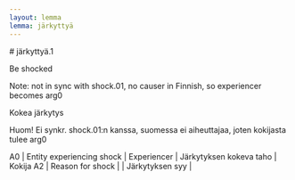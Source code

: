 ```yaml
---
layout: lemma
lemma: järkyttyä
---
```


<div class="sense">
# <span class="sensename">järkyttyä.1</span>

<span class="description">Be shocked</span>

Note: not in sync with shock.01, no causer in Finnish, so experiencer becomes arg0

<span class="description">Kokea järkytys</span>

Huom! Ei synkr. shock.01:n kanssa, suomessa ei aiheuttajaa, joten kokijasta tulee arg0

A0 | Entity experiencing shock | Experiencer | Järkytyksen kokeva taho | Kokija
A2 | Reason for shock |   | Järkytyksen syy |  

</div>

